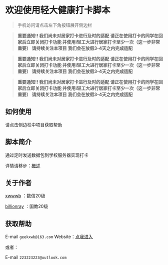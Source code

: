 # 欢迎使用轻大健康打卡脚本
>手机访问请点击左下角按钮展开侧边栏


> **重要通知!! 我们尚未对居家打卡进行及时的适配 请正在使用打卡的同学在回家后立即关闭打卡功能 并使用i轻工大进行居家打卡至少一次（这一步非常重要） 请持续关注本项目 我们会在放假3-4天之内完成适配**

> **重要通知!! 我们尚未对居家打卡进行及时的适配 请正在使用打卡的同学在回家后立即关闭打卡功能 并使用i轻工大进行居家打卡至少一次（这一步非常重要） 请持续关注本项目 我们会在放假3-4天之内完成适配**

> **重要通知!! 我们尚未对居家打卡进行及时的适配 请正在使用打卡的同学在回家后立即关闭打卡功能 并使用i轻工大进行居家打卡至少一次（这一步非常重要） 请持续关注本项目 我们会在放假3-4天之内完成适配**
## 如何使用
请点击侧边栏中项目获取帮助
## 脚本简介

通过定时发送数据包到学校服务器实现打卡

详情请移步：[概述](https://daka.xwwwb.com/#/index)

## 关于作者

[xwwwb](https://github.com/xwwwb) ：数信20级

[billionray](https://github.com/billionray) ：国教20级


## 获取帮助

E-mail `geekxwb@163.com`
Website：<a target=_blank href="https://www.xwwwb.com/">点我进入</a>

或者：

E-mail `223223223@outlook.com`
